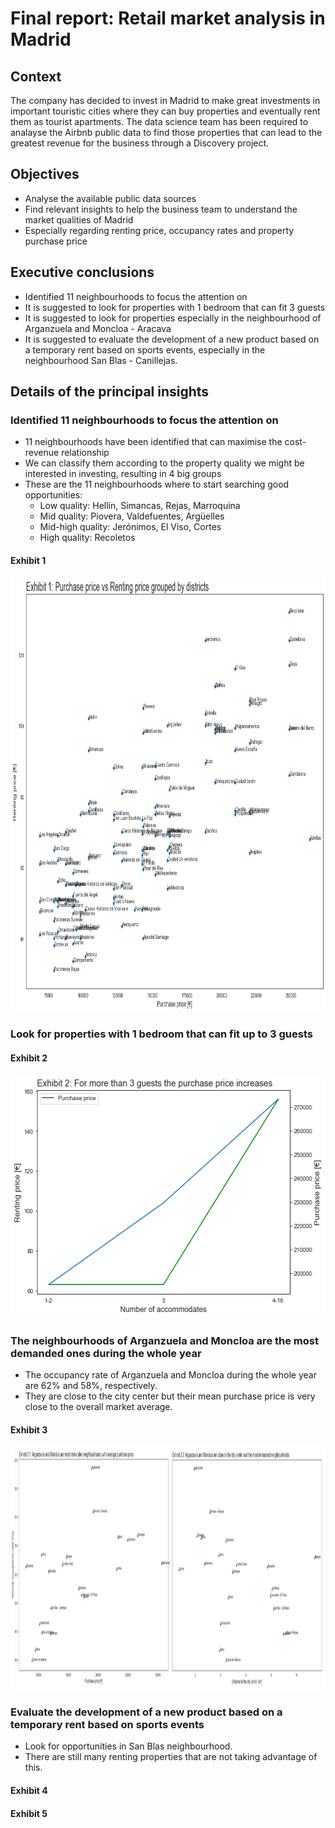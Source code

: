 # Final report: Retail market analysis in Madrid

## Context
The company has decided to invest in Madrid to make great investments in important touristic cities where they can buy properties and eventually rent them as tourist apartments. The data science team has been required to analayse the Airbnb public data to find those properties that can lead to the greatest revenue for the business through a Discovery project.

## Objectives

- Analyse the available public data sources
- Find relevant insights to help the business team to understand the market qualities of Madrid
- Especially regarding renting price, occupancy rates and property purchase price

## Executive conclusions

- Identified 11 neighbourhoods to focus the attention on
- It is suggested to look for properties with 1 bedroom that can fit 3 guests
- It is suggested to look for properties especially in the neighbourhood of Arganzuela and Moncloa - Aracava
- It is suggested to evaluate the development of a new product based on a temporary rent based on sports events, especially in the neighbourhood San Blas - Canillejas.

## Details of the principal insights

### Identified 11 neighbourhoods to focus the attention on

- 11 neighbourhoods have been identified that can maximise the cost-revenue relationship
- We can classify them according to the property quality we might be interested in investing, resulting in 4 big groups
- These are the 11 neighbourhoods where to start searching good opportunities:
    * Low quality: Hellín, Simancas, Rejas, Marroquina
    * Mid quality: Piovera, Valdefuentes, Argüelles
    * Mid-high quality: Jerónimos, El Viso, Cortes
    * High quality: Recoletos

#### Exhibit 1
<p align="center">
  <img width="943" height="695" src="https://github.com/luis-cj/data-science-retail-market-madrid/blob/main/images/insight_1.png">
</p>

### Look for properties with 1 bedroom that can fit up to 3 guests

#### Exhibit 2
<p align="center">
  <img width="557" height="389" src="https://github.com/luis-cj/data-science-retail-market-madrid/blob/main/images/insight_2.png">
</p>

### The neighbourhoods of Arganzuela and Moncloa are the most demanded ones during the whole year

- The occupancy rate of Arganzuela and Moncloa during the whole year are 62% and 58%, respectively.
- They are close to the city center but their mean purchase price is very close to the overall market average.

#### Exhibit 3
<p align="center">
  <img width="557" height="389" src="https://github.com/luis-cj/data-science-retail-market-madrid/blob/main/images/insight_3.PNG">
</p>

### Evaluate the development of a new product based on a temporary rent based on sports events

- Look for opportunities in San Blas neighbourhood.
- There are still many renting properties that are not taking advantage of this.

#### Exhibit 4



#### Exhibit 5
